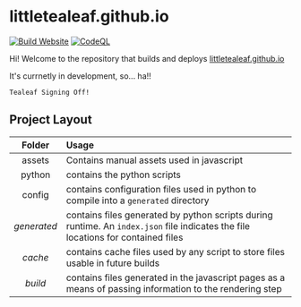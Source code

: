 # littletealeaf.github.io

[![Build Website](https://github.com/LittleTealeaf/littletealeaf.github.io/actions/workflows/build.yml/badge.svg?branch=main&event=push)](https://github.com/LittleTealeaf/littletealeaf.github.io/actions/workflows/build.yml) [![CodeQL](https://github.com/LittleTealeaf/littletealeaf.github.io/actions/workflows/codeql.yml/badge.svg)](https://github.com/LittleTealeaf/littletealeaf.github.io/actions/workflows/codeql.yml)

Hi! Welcome to the repository that builds and deploys [littletealeaf.github.io](https://littletealeaf.github.io)

It's currnetly in development, so... ha!!

`Tealeaf Signing Off!`

## Project Layout

| Folder | Usage |
| :---: | :--- |
| assets | Contains manual assets used in javascript |
| python | contains the python scripts |
| config | contains configuration files used in python to compile into a `generated` directory |
| *generated* | contains files generated by python scripts during runtime. An `index.json` file indicates the file locations for contained files |
| *cache* | contains cache files used by any script to store files usable in future builds |
| *build* | contains files generated in the javascript pages as a means of passing information to the rendering step |

